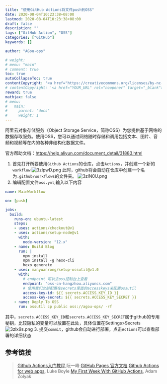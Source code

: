 ```yaml
---
title: "使用GitHub Actions将文件push到OSS"
date: 2020-08-04T10:23:38+08:00
lastmod: 2020-08-04T10:23:38+08:00
draft: false
description: ""
tags: ["GitHub Action", "OSS"]
categories: ["GitHub"]
keywords: []

author: "AGou-ops"

# weight:
# menu: "main"
# comment: true
toc: true
autoCollapseToc: true
contentCopyright: '<a href="https://creativecommons.org/licenses/by-nc-nd/4.0/" rel="noopener" target="_blank">CC BY-NC-ND 4.0</a>'
# contentCopyright: '<a href="YOUR_URL" rel="noopener" target="_blank">See origin</a>'
reward: true
mathjax: false
# menu:
#   main:
#     parent: "docs"
#     weight: 1
---
```



阿里云对象存储服务（Object Storage Service，简称OSS）为您提供基于网络的数据存取服务。使用OSS，您可以通过网络随时存储和调用包括文本、图片、音频和视频等在内的各种非结构化数据文件。

官方帮助文档：https://help.aliyun.com/document_detail/31883.html


<!-- more -->

1. 首先打开所要使用`Github Actions`的仓库，点击`Actions`，并创建一个新的`workflow`
  ![3zlpwD.png](https://s2.ax1x.com/2020/03/08/3zlpwD.png)
  此时，github将会自动在仓库中创建一个名为`.github/workflows`的文件夹。
  ![3zlN0U.png](https://s2.ax1x.com/2020/03/08/3zlN0U.png)
2. 编辑配置文件`oss.yml`,输入以下内容
```yaml
name: MainWorkflow

on: [push]

jobs:
  build:
    runs-on: ubuntu-latest
    steps:
    - uses: actions/checkout@v1
    - uses: actions/setup-node@v1
      with:
        node-version: "12.x"
    - name: Build Blog
      run: |
        npm install
        npm install -g hexo-cli
        hexo generate
    - uses: manyuanrong/setup-ossutil@v1.0
      with:
        # endpoint 可以去oss控制台上查看
        endpoint: "oss-cn-hangzhou.aliyuncs.com"
        # 使用我们之前配置在secrets里面的accesskeys来配置ossutil
        access-key-id: ${{ secrets.ACCESS_KEY_ID }}
        access-key-secret: ${{ secrets.ACCESS_KEY_SECRET }}
    - name: Deply To OSS
      run: ossutil cp public oss://agou-ops/ -rf

```
其中，`secrets.ACCESS_KEY_ID`和`secrets.ACCESS_KEY_SECRET`属于github的专用秘钥，比较隐私的变量可以放置在此处，具体位置在Settings>Secrets
![3zlx9s.png](https://s2.ax1x.com/2020/03/08/3zlx9s.png)
3. 提交`commit`，github会自动进行部署，点击`Actions`可以查看部署的详细状态
## 参考链接
> [Github Actions入门教程](http://www.ruanyifeng.com/blog/2019/09/getting-started-with-github-actions.html
),阮一峰
> [GitHub Pages 官方文档](https://help.github.com/en/categories/automating-your-workflow-with-github-actions)
> [Github Actions for web apps](https://lukeboyle.com/blog-posts/2019/08/github-actions-for-web-apps/), Luke Boyle
> [My First Week With GitHub Actions](https://medium.com/@adam.zolyak/my-first-week-with-github-actions-5d92de4c4851), Adam Zolyak
